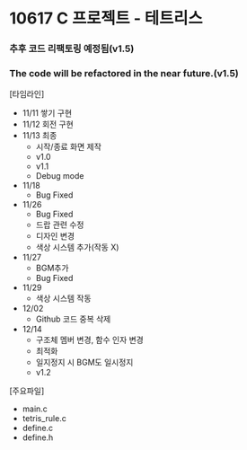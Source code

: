 # 10617 C 프로젝트 - 테트리스

### 추후 코드 리팩토링 예정됨(v1.5)
### The code will be refactored in the near future.(v1.5)
[타임라인]
- 11/11 쌓기 구현
- 11/12 회전 구현
- 11/13 최종
  - 시작/종료 화면 제작 
  - v1.0
  - v1.1
  - Debug mode
- 11/18
  - Bug Fixed
- 11/26
  - Bug Fixed
  - 드랍 관련 수정
  - 디자인 변경
  - 색상 시스템 추가(작동 X)
- 11/27
  - BGM추가
  - Bug Fixed
- 11/29
  - 색상 시스템 작동
- 12/02
  - Github 코드 중복 삭제
- 12/14
  - 구조체 멤버 변경, 함수 인자 변경
  - 최적화
  - 일지정지 시 BGM도 일시정지
  - v1.2

[주요파일]
- main.c
- tetris_rule.c
- define.c
- define.h
